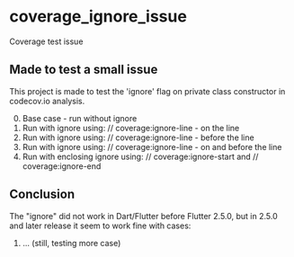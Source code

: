 # coverage_ignore_issue

Coverage test issue

## Made to test a small issue 

This project is made to test the 'ignore' flag on private class constructor 
in codecov.io analysis.

0) Base case - run without ignore 
1) Run with ignore using: // coverage:ignore-line - on the line
2) Run with ignore using: // coverage:ignore-line - before the line
3) Run with ignore using: // coverage:ignore-line - on and before the line
4) Run with enclosing ignore using:
   // coverage:ignore-start and // coverage:ignore-end  

## Conclusion

The "ignore" did not work in Dart/Flutter before Flutter 2.5.0, but in
2.5.0 and later release it seem to work fine with cases:

1) ... (still, testing more case)